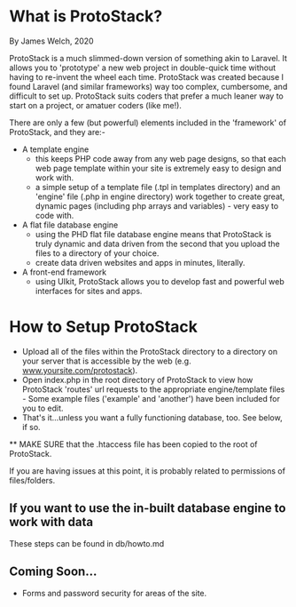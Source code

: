 # What is ProtoStack?
By James Welch, 2020

ProtoStack is a much slimmed-down version of something akin to Laravel. It allows you to 'prototype' a new web project in double-quick time without having to re-invent the wheel each time. ProtoStack was created because I found Laravel (and similar frameworks) way too complex, cumbersome, and difficult to set up. ProtoStack suits coders that prefer a much leaner way to start on a project, or amatuer coders (like me!).

There are only a few (but powerful) elements included in the 'framework' of ProtoStack, and they are:-

- A template engine
  - this keeps PHP code away from any web page designs, so that each web page template within your site is extremely easy to design and work with.
  - a simple setup of a template file (.tpl in templates directory) and an 'engine' file (.php in engine directory) work together to create great, dynamic pages (including php arrays and variables) - very easy to code with.
- A flat file database engine
  - using the PHD flat file database engine means that ProtoStack is truly dynamic and data driven from the second that you upload the files to a directory of your choice.
  - create data driven websites and apps in minutes, literally.
- A front-end framework
  - using UIkit, ProtoStack allows you to develop fast and powerful web interfaces for sites and apps.
  
# How to Setup ProtoStack

  - Upload all of the files within the ProtoStack directory to a directory on your server that is accessible by the web (e.g. www.yoursite.com/protostack).
   - Open index.php in the root directory of ProtoStack to view how ProtoStack 'routes' url requests to the appropriate engine/template files
    - Some example files ('example' and 'another') have been included for you to edit. 
  - That's it...unless you want a fully functioning database, too. See below, if so.
  
  ** MAKE SURE that the .htaccess file has been copied to the root of ProtoStack.
  
  If you are having issues at this point, it is probably related to permissions of files/folders.

## If you want to use the in-built database engine to work with data
These steps can be found in db/howto.md

## Coming Soon...

- Forms and password security for areas of the site.
